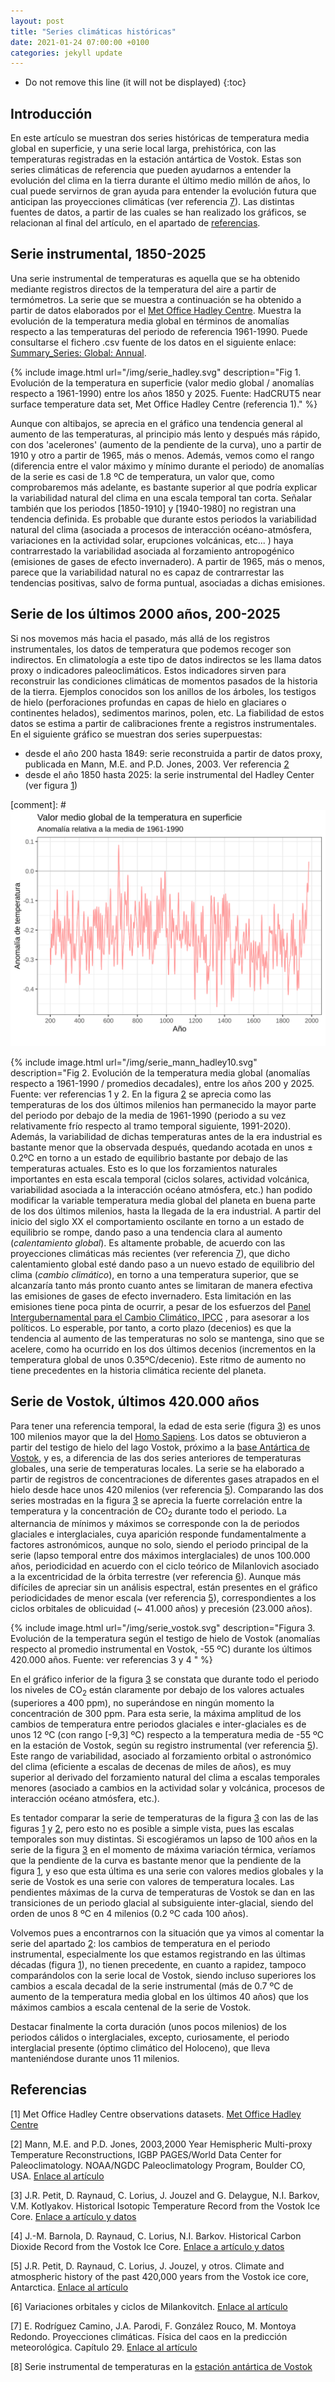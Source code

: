 ```yaml
---
layout: post
title: "Series climáticas históricas"
date: 2021-01-24 07:00:00 +0100
categories: jekyll update
---
```


* Do not remove this line (it will not be displayed)
{:toc}

## Introducción
En este artículo se muestran dos series históricas de temperatura media global en superficie, y una serie local larga, prehistórica, con las temperaturas registradas en la estación antártica de Vostok. Estas son series climáticas de referencia que pueden ayudarnos a entender la evolución del clima en la tierra durante el último medio millón de años, lo cual puede servirnos de gran ayuda para entender la evolución futura que anticipan las proyecciones climáticas (ver referencia [7](#7)). Las distintas fuentes de datos, a partir de las cuales se han realizado los gráficos, se relacionan al final del artículo, en el apartado de [referencias](#referencias). 

<a id="temp_instru"></a>
## Serie instrumental, 1850-2025 
Una serie instrumental de temperaturas es aquella que se ha obtenido mediante registros directos de la temperatura del aire a partir de termómetros. La serie que se muestra a continuación se ha obtenido a partir de datos elaborados por el [Met Office Hadley Centre](https://www.metoffice.gov.uk/hadobs/hadcrut5/index.html). Muestra la evolución de la temperatura media global en términos de anomalías respecto a las temperaturas del periodo de referencia 1961-1990. Puede consultarse el fichero .csv fuente de los datos en el siguiente enlace: [Summary_Series: Global: Annual](https://www.metoffice.gov.uk/hadobs/hadcrut5/data/HadCRUT.5.0.2.0/download.html).

<a id="f1"></a>
{% include image.html url="/img/serie_hadley.svg" description="Fig 1. Evolución de la temperatura en superficie (valor medio global / anomalías respecto a 1961-1990) entre los años 1850 y 2025. Fuente: HadCRUT5 near surface temperature data set, Met Office Hadley Centre (referencia 1)." %}

Aunque con altibajos, se aprecia en el gráfico una tendencia general al aumento de las temperaturas, al principio más lento y después más rápido, con dos 'acelerones' (aumento de la pendiente de la curva), uno a partir de 1910 y otro a partir de 1965, más o menos. Además, vemos como el rango (diferencia entre el valor máximo y mínimo durante el periodo) de anomalías de la serie es casi de 1.8 ºC de temperatura, un valor que, como comprobaremos más adelante, es bastante superior al que podría explicar la variabilidad natural del clima en una escala temporal tan corta. Señalar también que los periodos [1850-1910] y [1940-1980] no registran una tendencia definida. Es probable que durante estos periodos la variabilidad natural del clima (asociada a procesos de interacción océano-atmósfera,  variaciones en la actividad solar, erupciones volcánicas, etc... ) haya contrarrestado la variabilidad asociada al forzamiento antropogénico (emisiones de gases de efecto invernadero). A partir de 1965, más o menos, parece que la variabilidad natural no es capaz de contrarrestar las tendencias positivas, salvo de forma puntual, asociadas a dichas emisiones.

<a id="temp_milenio"></a>
## Serie de los últimos 2000 años, 200-2025
Si nos movemos más hacia el pasado, más allá de los registros instrumentales, los datos de temperatura que podemos recoger son indirectos. En climatología a este tipo de datos indirectos se les llama datos proxy o indicadores paleoclimáticos. Estos indicadores sirven para reconstruir las condiciones climáticas de momentos pasados de la historia de la tierra. Ejemplos conocidos son los anillos de los árboles, los testigos de hielo (perforaciones profundas en capas de hielo en glaciares o continentes helados), sedimentos marinos, polen, etc. La fiabilidad de estos datos se estima a partir de calibraciones frente a registros instrumentales. En el siguiente gráfico se muestran dos series superpuestas: 
- desde el año 200 hasta 1849: serie reconstruida a partir de datos proxy, publicada en Mann, M.E. and P.D. Jones, 2003. Ver referencia [2](#2)
- desde el año 1850 hasta 2025: la serie instrumental del Hadley Center (ver figura [1](#f1))
 
[comment]: # ![](/img/serie_mann.svg)

<a id="f2"></a>
{% include image.html url="/img/serie_mann_hadley10.svg" description="Fig 2. Evolución de la temperatura media global (anomalías respecto a 1961-1990 / promedios decadales), entre los años 200 y 2025. Fuente: ver referencias 1 y 2.
En la figura [2](#f2) se aprecia como las temperaturas de los dos últimos milenios han permanecido la mayor parte del periodo por debajo de la media de 1961-1990 (periodo a su vez relativamente frío respecto al tramo temporal siguiente, 1991-2020). Además, la variabilidad de dichas temperaturas antes de la era industrial es bastante menor que la observada después, quedando acotada en unos ± 0.2ºC en torno a un estado de equilibrio bastante por debajo de las temperaturas actuales. Esto es lo que los forzamientos naturales importantes en esta escala temporal (ciclos solares, actividad volcánica, variabilidad asociada a la interacción océano atmósfera, etc.) han podido modificar la variable temperatura media global del planeta en buena parte de los dos últimos milenios, hasta la llegada de la era industrial. A partir del inicio del siglo XX el comportamiento oscilante en torno a un estado de equilibrio se rompe, dando paso a una tendencia clara al aumento (*calentamiento global*). Es altamente probable, de acuerdo con las proyecciones climáticas más recientes (ver referencia [7](#7)), que dicho calentamiento global esté dando paso a un nuevo estado de equilibrio del clima (*cambio climático*), en torno a una temperatura superior, que se alcanzaría tanto más pronto cuanto antes se limitaran de manera efectiva las emisiones de gases de efecto invernadero. Esta limitación en las emisiones tiene poca pinta de ocurrir, a pesar de los esfuerzos del [Panel Intergubernamental para el Cambio Climático, IPCC](https://www.ipcc.ch/languages-2/spanish/) , para asesorar a los políticos. Lo esperable, por tanto, a corto plazo (decenios) es que la tendencia al aumento de las temperaturas no solo se mantenga, sino que se acelere, como ha ocurrido en los dos últimos decenios (incrementos en la temperatura global de unos 0.35ºC/decenio). Este ritmo de aumento no tiene precedentes en la historia climática reciente del planeta.   

## Serie de Vostok, últimos 420.000 años

Para tener una referencia temporal, la edad de esta serie (figura [3](#f3)) es unos 100 milenios mayor que la del [Homo Sapiens](https://es.wikipedia.org/wiki/Homo_sapiens). Los datos se obtuvieron a partir del testigo de hielo del lago Vostok, próximo a la [base Antártica de Vostok](https://es.wikipedia.org/wiki/Base_Vostok), y es, a diferencia de las dos series anteriores de temperaturas globales, una serie de temperaturas locales. La serie se ha elaborado a partir de registros de concentraciones de diferentes gases atrapados en el hielo desde hace unos 420 milenios (ver referencia [5](#5)). Comparando las dos series mostradas en la figura [3](#f3) se aprecia la fuerte correlación entre la temperatura y la concentración de CO<sub>2</sub> durante todo el periodo. La alternancia de mínimos y máximos se corresponde con la de periodos glaciales e interglaciales,  cuya aparición responde fundamentalmente a factores astronómicos, aunque no solo, siendo el periodo principal de la serie (lapso temporal entre dos máximos interglaciales) de unos 100.000 años, periodicidad en acuerdo con el ciclo teórico de Milanlovich asociado a la excentricidad de la órbita terrestre (ver referencia [6](#6)). Aunque más difíciles de apreciar sin un análisis espectral, están presentes en el gráfico periodicidades de menor escala (ver referencia [5](#5)), correspondientes a los ciclos orbitales de oblicuidad (~ 41.000 años) y precesión (23.000 años).

<a id="f3"></a>
{% include image.html url="/img/serie_vostok.svg" description="Figura 3. Evolución de la temperatura según el testigo de hielo de Vostok (anomalías respecto al promedio instrumental en Vostok, -55 ºC) durante los últimos 420.000 años. Fuente: ver referencias 3 y 4 " %}

En el gráfico inferior de la figura [3](#f3) se constata que durante todo el periodo los niveles de CO<sub>2</sub> están claramente por debajo de los valores actuales (superiores a 400 ppm), no superándose en ningún momento la concentración de 300 ppm. Para esta serie, la máxima amplitud de los cambios de temperatura entre periodos glaciales e inter-glaciales es de unos 12 ºC (con rango  [-9,3] ºC) respecto a la temperatura media de -55 ºC en la estación de Vostok, según su registro instrumental (ver referencia [5](#5)). Este rango de variabilidad, asociado al forzamiento orbital o astronómico del clima (eficiente a escalas de decenas de miles de años), es muy superior al derivado del forzamiento natural del clima a escalas temporales menores (asociado a cambios en la actividad solar y volcánica, procesos de interacción océano atmósfera, etc.).  

Es tentador comparar la serie de temperaturas de la figura [3](#f3) con las de las figuras [1](#f1) y [2](#f2), pero esto no es posible a simple vista, pues las escalas temporales son muy distintas.  Si escogiéramos un lapso de 100 años en la serie de la figura [3](#f3) en el momento de máxima variación térmica, veríamos que la pendiente de la curva es bastante menor que la pendiente de la figura [1](#f1), y eso que esta última es una serie con valores medios globales y la serie de Vostok es una serie con valores de temperatura locales.  Las pendientes máximas de la curva de temperaturas de Vostok se dan en las transiciones de un periodo glacial al subsiguiente inter-glacial, siendo del orden de unos 8 ºC en 4 milenios (0.2 ºC cada 100 años).

Volvemos pues a encontrarnos con la situación que ya vimos al comentar la serie del apartado [2](#temp_milenio): los cambios de temperatura en el periodo instrumental, especialmente los que estamos registrando en las últimas décadas (figura [1](#f1)), no tienen precedente, en cuanto a rapidez, tampoco comparándolos con la serie local de Vostok, siendo incluso superiores los cambios a escala decadal de la serie instrumental (más de 0.7 ºC de aumento de la temperatura media global en los últimos 40 años) que los máximos cambios a escala centenal de la serie de Vostok. 

Destacar finalmente la corta duración (unos pocos milenios) de los periodos cálidos o interglaciales, excepto, curiosamente, el periodo interglacial  presente (óptimo climático del Holoceno), que lleva manteniéndose durante unos 11 milenios.

<a id="referencias"></a>
## Referencias

<a id="1"></a>
[1] Met Office Hadley Centre observations datasets. [Met Office Hadley Centre](https://www.metoffice.gov.uk/hadobs/hadcrut5/index.html)

<a id="2"></a>
[2] Mann, M.E. and P.D. Jones, 2003,2000 Year Hemispheric Multi-proxy Temperature Reconstructions, IGBP PAGES/World Data Center for Paleoclimatology. NOAA/NGDC Paleoclimatology Program, Boulder CO, USA.
[Enlace al artículo](http://stephenschneider.stanford.edu/Publications/PDF_Papers/Mann_Jones1.pdf)

<a id="3"></a>
[3] J.R. Petit, D. Raynaud, C. Lorius, J. Jouzel and G. Delaygue, N.I. Barkov, V.M. Kotlyakov. Historical Isotopic Temperature Record from the Vostok Ice Core.
[Enlace a artículo y datos](https://cdiac.ess-dive.lbl.gov/trends/temp/vostok/jouz_tem.htm)

<a id="4"></a>
[4] J.-M. Barnola, D. Raynaud, C. Lorius, N.I. Barkov. Historical Carbon Dioxide Record from the Vostok Ice Core.
[Enlace a artículo y datos](https://cdiac.ess-dive.lbl.gov/trends/co2/vostok.html)

<a id="5"></a>
[5] J.R. Petit, D. Raynaud, C. Lorius, J. Jouzel, y otros. Climate and atmospheric history of the past 420,000 years from the Vostok ice core, Antarctica. [Enlace al artículo](http://2018.icrps.org/wp-content/uploads/sites/4/2018/06/Article-3-Climate-and-atmospheric-history-of-the-past-4202c000-years-from-the-Vostok-ice-core2c-Antarctica-1.pdf)

<a id="6"></a>
[6] Variaciones orbitales y ciclos de Milankovitch.
[Enlace al artículo](https://es.wikipedia.org/wiki/Variaciones_orbitales)

<a id="7"></a>
[7] E. Rodríguez Camino, J.A. Parodi, F. González Rouco, M. Montoya Redondo. Proyecciones climáticas. Física del caos en la predicción meteorológica. Capítulo 29. [Enlace al artículo](http://www.aemet.es/documentos/es/conocermas/recursos_en_linea/publicaciones_y_estudios/publicaciones/Fisica_del_caos_en_la_predicc_meteo/29_Proyecciones_climaticas.pdf)

<a id="8"></a>
[8] Serie instrumental de temperaturas en la  [estación antártica de Vostok](http://www.nerc-bas.ac.uk/icd/gjma/vostok.temps.html)
